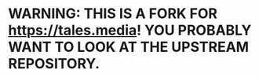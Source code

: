 # WARNING: THIS IS A FORK FOR <https://tales.media>! YOU PROBABLY WANT TO LOOK AT THE UPSTREAM REPOSITORY.
